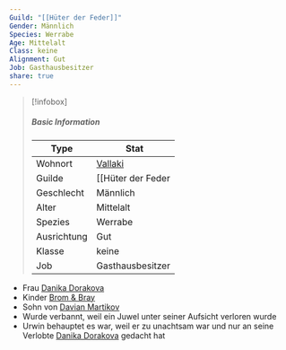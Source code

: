 ```yaml
---
Guild: "[[Hüter der Feder]]"
Gender: Männlich
Species: Werrabe
Age: Mittelalt
Class: keine
Alignment: Gut
Job: Gasthausbesitzer
share: true
---
```


>[!infobox]
>##### Basic Information
>Type | Stat |
>----  | ----  |
> Wohnort | [Vallaki](Vallaki.md) |
> Guilde | [[Hüter der Feder|Hüter der Feder]] |
> Geschlecht | Männlich |
> Alter | Mittelalt |
> Spezies | Werrabe |
> Ausrichtung | Gut |
> Klasse | keine |
> Job | Gasthausbesitzer |

- Frau [Danika Dorakova](Danika%20Dorakova.md)
- Kinder [Brom & Bray](Brom%20&%20Bray.md)
- Sohn von [Davian Martikov](./Davian%20Martikov.md)
- Wurde verbannt, weil ein Juwel unter seiner Aufsicht verloren wurde
- Urwin behauptet es war, weil er zu unachtsam war und nur an seine Verlobte [Danika Dorakova](Danika%20Dorakova.md) gedacht hat